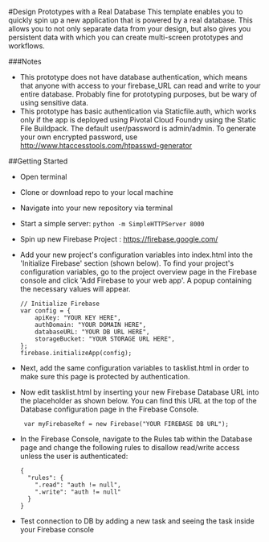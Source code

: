 #Design Prototypes with a Real Database
This template enables you to quickly spin up a new application that is powered by a real database. This allows you to not only separate data from your design, but also gives you persistent data with which you can create multi-screen prototypes and workflows.

###Notes
- This prototype does not have database authentication, which means that anyone with access to your firebase_URL can read and write to your entire database. Probably fine for prototyping purposes, but be wary of using sensitive data.
- This prototype has basic authentication via Staticfile.auth, which works only if the app is deployed using Pivotal Cloud Foundry using the Static File Buildpack. The default user/password is admin/admin. To generate your own encrypted password, use http://www.htaccesstools.com/htpasswd-generator

##Getting Started
+ Open terminal
+ Clone or download repo to your local machine
+ Navigate into your new repository via terminal
+ Start a simple server: `python -m SimpleHTTPServer 8000`
+ Spin up new Firebase Project : https://firebase.google.com/
+ Add your new project's configuration variables into index.html into the 'Initialize Firebase' section (shown below). To find your project's configuration variables, go to the project overview page in the Firebase console and click 'Add Firebase to your web app'. A popup containing the necessary values will appear.
    ```
    // Initialize Firebase
    var config = {
        apiKey: "YOUR KEY HERE",
        authDomain: "YOUR DOMAIN HERE",
        databaseURL: "YOUR DB URL HERE",
        storageBucket: "YOUR STORAGE URL HERE",
    };
    firebase.initializeApp(config);
    ```
+ Next, add the same configuration variables to tasklist.html in order to make sure this page is protected by authentication. 
+ Now edit tasklist.html by inserting your new Firebase Database URL into the placeholder as shown below. You can find this URL at the top of the Database configuration page in the Firebase Console.
    ```
     var myFirebaseRef = new Firebase("YOUR FIREBASE DB URL");
    ```
+ In the Firebase Console, navigate to the Rules tab within the Database page and change the following rules to disallow read/write access unless the user is authenticated: 
    ```
    {
      "rules": {
        ".read": "auth != null",
        ".write": "auth != null"
      }
    }
    ```

+ Test connection to DB by adding a new task and seeing the task inside your Firebase console